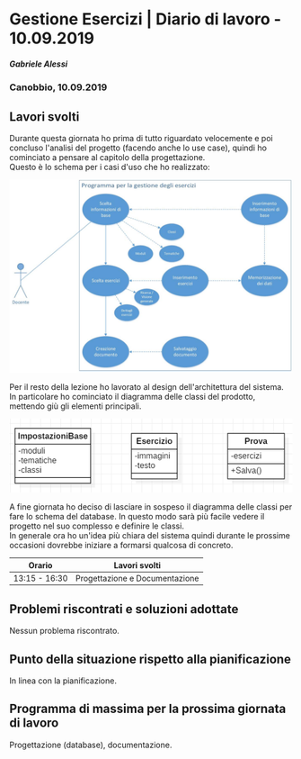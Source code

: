 # Gestione Esercizi | Diario di lavoro - 10.09.2019
##### Gabriele Alessi
### Canobbio, 10.09.2019

## Lavori svolti

Durante questa giornata ho prima di tutto riguardato velocemente e poi concluso l'analisi del progetto (facendo anche lo use case), quindi ho cominciato a pensare al capitolo della progettazione.  
Questo è lo schema per i casi d'uso che ho realizzato:

![Use Case](../Analisi/UseCase.jpg)

Per il resto della lezione ho lavorato al design dell'architettura del sistema. In particolare ho cominciato il diagramma delle classi del prodotto, mettendo giù gli elementi principali.

![Class Diagram](../Progettazione/ClassDiagram.png)

A fine giornata ho deciso di lasciare in sospeso il diagramma delle classi per fare lo schema del database. In questo modo sarà più facile vedere il progetto nel suo complesso e definire le classi.  
In generale ora ho un'idea più chiara del sistema quindi durante le prossime occasioni dovrebbe iniziare a formarsi qualcosa di concreto.

| Orario | Lavori svolti |
| - | - |
|13:15 - 16:30 | Progettazione e Documentazione |

##  Problemi riscontrati e soluzioni adottate

Nessun problema riscontrato.

##  Punto della situazione rispetto alla pianificazione

In linea con la pianificazione.

## Programma di massima per la prossima giornata di lavoro

Progettazione (database), documentazione.  